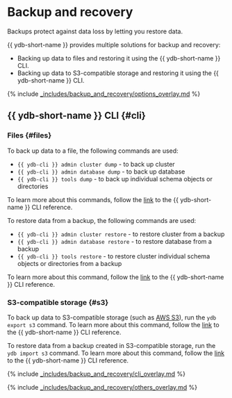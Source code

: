 # Backup and recovery

Backups protect against data loss by letting you restore data.

{{ ydb-short-name }} provides multiple solutions for backup and recovery:

* Backing up data to files and restoring it using the {{ ydb-short-name }} CLI.
* Backing up data to S3-compatible storage and restoring it using the {{ ydb-short-name }} CLI.

{% include [_includes/backup_and_recovery/options_overlay.md](_includes/backup_and_recovery/options_overlay.md) %}

## {{ ydb-short-name }} CLI {#cli}

### Files {#files}

To back up data to a file, the following commands are used:
- `{{ ydb-cli }} admin cluster dump` - to back up cluster
- `{{ ydb-cli }} admin database dump` - to back up database
- `{{ ydb-cli }} tools dump` - to back up individual schema objects or directories

To learn more about this commands, follow the [link](../../reference/ydb-cli/export-import/tools-dump.md) to the {{ ydb-short-name }} CLI reference.

To restore data from a backup, the following commands are used:
- `{{ ydb-cli }} admin cluster restore` - to restore cluster from a backup
- `{{ ydb-cli }} admin database restore` - to restore database from a backup
- `{{ ydb-cli }} tools restore` - to restore cluster individual schema objects or directories from a backup

To learn more about this command, follow the [link](../../reference/ydb-cli/export-import/tools-restore.md) to the {{ ydb-short-name }} CLI reference.

### S3-compatible storage {#s3}

To back up data to S3-compatible storage (such as [AWS S3](https://docs.aws.amazon.com/AmazonS3/latest/dev/Introduction.html)), run the `ydb export s3` command. To learn more about this command, follow the [link](../../reference/ydb-cli/export-import/export-s3.md) to the {{ ydb-short-name }} CLI reference.

To restore data from a backup created in S3-compatible storage, run the `ydb import s3` command. To learn more about this command, follow the [link](../../reference/ydb-cli/export-import/import-s3.md) to the {{ ydb-short-name }} CLI reference.

{% include [_includes/backup_and_recovery/cli_overlay.md](_includes/backup_and_recovery/cli_overlay.md) %}

{% include [_includes/backup_and_recovery/others_overlay.md](_includes/backup_and_recovery/others_overlay.md) %}

